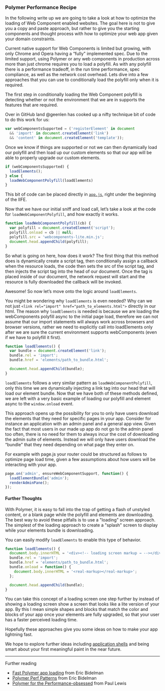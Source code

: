### Polymer Performance Recipe

In the following write up we are going to take a look at how to optimize the loading of Web Component enabled websites. The goal here is not to give you a copy and paste approach, but rather to give you the starting components and thought process with how to optimize your web app given your domain constraints.

Current native support for Web Components is limited but growing, with only Chrome and Opera having a “fully" implemented spec. Due to the limited support, using Polymer or any web components in production across more than just chrome requires you to load a polyfill. As with any polyfill there is a performance tradeoff, in the run time performance, spec compliance, as well as the network cost overhead. Lets dive into a few approaches that you can use to conditionally load the polyfill only when it is required.

The first step in conditionally loading the Web Component polyfill is detecting whether or not the environment that we are in supports the features that are required.

Over in GitHub land @geenlen has cooked up a nifty technique bit of code to do this work for us:

```js
var webComponentsSupported = ('registerElement' in document
  && 'import' in document.createElement('link')
  && 'content' in document.createElement('template'));
```

Once we know if things are supported or not we can then dynamically load our polyfill and then load up our custom elements so that our app will be able to properly upgrade our custom elements.

```js
if (webComponentsSupported) {
  loadElements();
} else {
  loadWebComponentPolyfill(loadElements)
}
```

This bit of code can be placed directly in [`app.js`](https://github.com/PolymerElements/polymer-starter-kit/blob/master/app/scripts/app.js), right under the beginning of the IIFE.

Now that we have our initial sniff and load call, let’s take a look at the code for `loadWebComponentPolyfill`, and how exactly it works.

```js
function loadWebComponentPolyfill(cb) {
  var polyfill = document.createElement('script');
  polyfill.onload = cb || null;
  polyfill.src = 'webcomponents-lite.min.js';
  document.head.appendChild(polyfill);
}
```

So what is going on here, how does it work? The first thing that this method does is dynamically create a script tag, then conditionally assign a callback when the resource loads, the code then sets the src of the script tag, and then injects the script tag into the head of our document. Once the tag is placed inside of our document, the network request will start and the resource is fully downloaded the callback will be invoked.

Awesome! So now let’s move onto the logic around `loadElements`.

You might be wondering why `loadElements` is even needed? Why can we not just `<link rel="import" href="path_to_elements.html">` directly in our html. The reason why `loadElements` is needed is because we are loading the webComponents polyfill async to the initial page load, therefore we can not assume that our import statements will always work across browsers and browser versions, rather we need to explicitly call into loadElements only after we are sure the current environment supports webComponents (even if we have to polyfill it first).

```js
function loadElements() {
  var bundle = document.createElement('link');
  bundle.rel = 'import';
  bundle.href = 'elements/path_to_bundle.html';

  document.head.appendChild(bundle);
}
```

`loadElements` follows a very similar pattern as `loadWebComponentPolyfill`, only this time we are dynamically injecting a link tag into our head that will load our element bundle. Now that we have both of these methods defined, we are left with a very basic example of loading our polyfill and element async to the `window.onload` event.

This approach opens up the possibility for you to only have users download the elements that they need for specific pages in your app. Consider for instance an application with an admin panel and a general app view. Given the fact that most users in our made up app do not go to the admin panel too often, there is no need for them to always incur the cost of downloading the admin suite of elements. Instead we will only have users download the “bundle" that they need depending on what page they enter on.

For example with page.js your router could be structured as follows to optimize page load time, given a few assumptions about how users will be interacting with your app.

```js
page.on('admin', ensureWebComponentSupport, function() {
  loadElementBundle('admin');
  renderAdminPane();
});
```

#### Further Thoughts

With Polymer, it is easy to fall into the trap of getting a flash of unstyled content, or a blank page while the polyfill and elements are downloading. The best way to avoid these pitfalls is to use a "loading" screen approach. The simplest of the loading approach to create a "splash" screen to display while your elements bundle is downloading.

You can easily modify `loadElements` to enable this type of behavior.

```js
function loadElements() {
  document.body.innerHTML = '<div><!-- loading screen markup → --></div>';
  bundle.rel = 'import';
  bundle.href = 'elements/path_to_bundle.html';
  bundle.onload = function() {
    document.body.innerHTML = '<real-markup></real-markup>';
  };

  document.head.appendChild(bundle);
}
```

You can take this concept of a loading screen one step further by instead of showing a loading screen show a screen that looks like a lite version of your app. By this I mean simple shapes and blocks that match the color and blocks of your app once your elements are fully upgraded, so that your user has a faster perceived loading time.

Hopefully these approaches give you some ideas on how to make your app lightning fast.

We hope to explore further ideas including [application shells](https://github.com/ebidel/polymer-experiments/blob/master/polymersummit/fouc/appshell.html) and being smart about your first meaningful paint in the near future.

--------

Further reading

* [Fast Polymer app loading](https://gist.github.com/ebidel/1ba71473d687d0567bd3) from Eric Bidelman
* [Polymer Perf Patterns](https://www.youtube.com/watch?v=Yr84DpNaMfk) from Eric Bidelman
* [Polymer for the Performance-obsessed](https://aerotwist.com/blog/polymer-for-the-performance-obsessed/) from Paul Lewis
